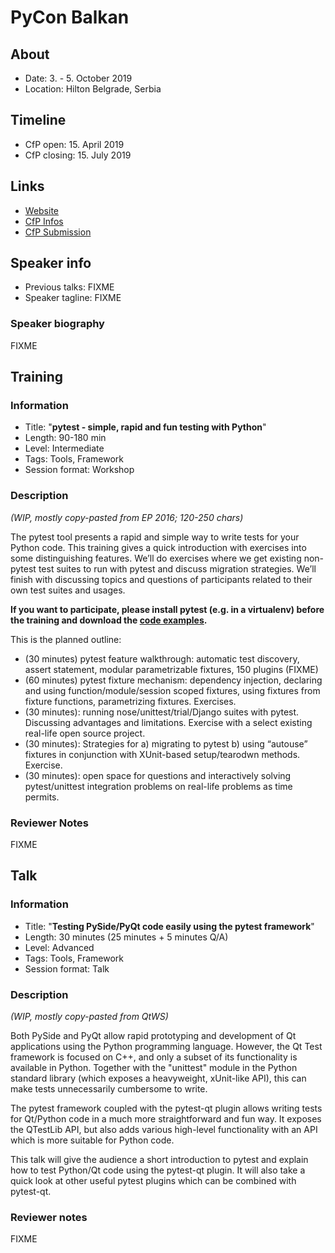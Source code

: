 # PyCon Balkan

## About

- Date: 3. - 5. October 2019
- Location: Hilton Belgrade, Serbia

## Timeline

- CfP open: 15. April 2019
- CfP closing: 15. July 2019

## Links

- [Website](https://pyconbalkan.com/)
- [CfP Infos](https://pyconbalkan.com/cfp)
- [CfP Submission](https://sessionize.com/pycon-balkan-2019/)

## Speaker info

- Previous talks: FIXME
- Speaker tagline: FIXME

### Speaker biography

FIXME

## Training
### Information

- Title: "**pytest - simple, rapid and fun testing with Python**"
- Length: 90-180 min
- Level: Intermediate
- Tags: Tools, Framework
- Session format: Workshop

### Description

*(WIP, mostly copy-pasted from EP 2016; 120-250 chars)*

The pytest tool presents a rapid and simple way to write tests for your Python code. This training gives a quick introduction with exercises into some distinguishing features. We’ll do exercises where we get existing non-pytest test suites to run with pytest and discuss migration strategies. We’ll finish with discussing topics and questions of participants related to their own test suites and usages.

**If you want to participate, please install pytest (e.g. in a virtualenv) before the training and download the [code examples](FIXME).**

This is the planned outline:

- (30 minutes) pytest feature walkthrough: automatic test discovery, assert statement, modular parametrizable fixtures, 150 plugins (FIXME)
- (60 minutes) pytest fixture mechanism: dependency injection, declaring and using function/module/session scoped fixtures, using fixtures from fixture functions, parametrizing fixtures. Exercises.
- (30 minutes): running nose/unittest/trial/Django suites with pytest. Discussing advantages and limitations. Exercise with a select existing real-life open source project.
- (30 minutes): Strategies for a) migrating to pytest b) using “autouse” fixtures in conjunction with XUnit-based setup/tearodwn methods. Exercise.
- (30 minutes): open space for questions and interactively solving pytest/unittest integration problems on real-life problems as time permits.

### Reviewer Notes

FIXME

## Talk
### Information

- Title: "**Testing PySide/PyQt code easily using the pytest framework**"
- Length: 30 minutes (25 minutes + 5 minutes Q/A)
- Level: Advanced
- Tags: Tools, Framework
- Session format: Talk

### Description

*(WIP, mostly copy-pasted from QtWS)*

Both PySide and PyQt allow rapid prototyping and development of Qt applications
using the Python programming language. However, the Qt Test framework is focused
on C++, and only a subset of its functionality is available in Python.
Together with the "unittest" module in the Python standard library (which exposes
a heavyweight, xUnit-like API), this can make tests unnecessarily cumbersome to
write.

The pytest framework coupled with the pytest-qt plugin allows writing tests for
Qt/Python code in a much more straightforward and fun way. It exposes the
QTestLib API, but also adds various high-level functionality with an API which
is more suitable for Python code.

This talk will give the audience a short introduction to pytest and explain how
to test Python/Qt code using the pytest-qt plugin. It will also take a quick
look at other useful pytest plugins which can be combined with pytest-qt.

### Reviewer notes

FIXME

